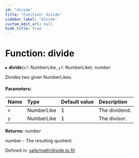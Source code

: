 ```yaml
---
id: "divide"
title: "Function: divide"
sidebar_label: "divide"
custom_edit_url: null
hide_title: true
---
```


# Function: divide

▸ **divide**(`x?`: NumberLike, `y?`: NumberLike): *number*

Divides two given NumberLikes.

#### Parameters:

Name | Type | Default value | Description |
:------ | :------ | :------ | :------ |
`x` | NumberLike | 1 | The dividend.   |
`y` | NumberLike | 1 | The divisor.   |

**Returns:** *number*

number - The resulting quotient.

Defined in: [safe/math/divide.ts:10](https://github.com/diced/hikidashi/blob/4f12be0/src/safe/math/divide.ts#L10)
